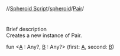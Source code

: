 //[Spheroid Script](../../index.md)/[spheroid](../index.md)/[Pair](index.md)/[<init>](-init-.md)



# <init>  
 
Brief description  
Creates a new instance of Pair.  
  
  
fun <[A](index.md) : Any?, [B](index.md) : Any?> [<init>](-init-.md)(first: [A](index.md), second: [B](index.md))  




